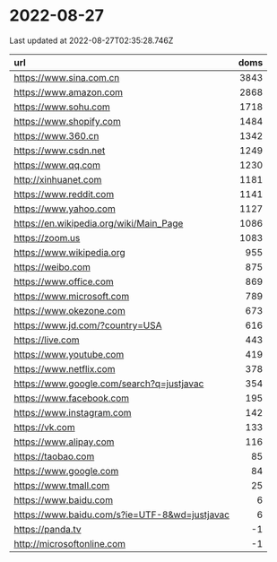 # 2022-08-27

<!-- BEGIN -->
Last updated at 2022-08-27T02:35:28.746Z

url | doms
:- | -:
https://www.sina.com.cn | 3843
https://www.amazon.com | 2868
https://www.sohu.com | 1718
https://www.shopify.com | 1484
https://www.360.cn | 1342
https://www.csdn.net | 1249
https://www.qq.com | 1230
http://xinhuanet.com | 1181
https://www.reddit.com | 1141
https://www.yahoo.com | 1127
https://en.wikipedia.org/wiki/Main_Page | 1086
https://zoom.us | 1083
https://www.wikipedia.org | 955
https://weibo.com | 875
https://www.office.com | 869
https://www.microsoft.com | 789
https://www.okezone.com | 673
https://www.jd.com/?country=USA | 616
https://live.com | 443
https://www.youtube.com | 419
https://www.netflix.com | 378
https://www.google.com/search?q=justjavac | 354
https://www.facebook.com | 195
https://www.instagram.com | 142
https://vk.com | 133
https://www.alipay.com | 116
https://taobao.com | 85
https://www.google.com | 84
https://www.tmall.com | 25
https://www.baidu.com | 6
https://www.baidu.com/s?ie=UTF-8&wd=justjavac | 6
https://panda.tv | -1
http://microsoftonline.com | -1
<!-- END -->
